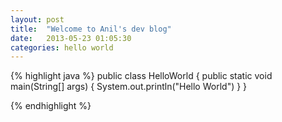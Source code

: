 ```yaml
---
layout: post
title:  "Welcome to Anil's dev blog"
date:   2013-05-23 01:05:30
categories: hello world
---
```



{% highlight java %}
public class HelloWorld {
	public static void main(String[] args)  {
		System.out.println("Hello World")
	}
}

{% endhighlight %}

